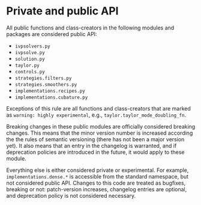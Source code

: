 # Private and public API

All public functions and class-creators in the following modules and packages are considered public API:

* `ivpsolvers.py`
* `ivpsolve.py`
* `solution.py`
* `taylor.py`
* `controls.py`
* `strategies.filters.py`
* `strategies.smoothers.py`
* `implementations.recipes.py`
* `implementations.cubature.py`

Exceptions of this rule are all functions and class-creators that are 
marked as `warning: highly experimental`, e.g., `taylor.taylor_mode_doubling_fn`.


Breaking changes in these public modules are officially considered breaking changes.
This means that the minor version number is increased according the the rules of semantic versioning
(there has not been a major version yet).
It also means that an entry in the  changelog is warranted, and if deprecation policies are introduced in the future, it would apply to these module.

Everything else is either considered private or experimental.
For example, `implementations.dense.*` is accessible from the standard namespace, but not considered public API.
Changes to this code are treated as bugfixes, breaking or not: 
patch-version increases, changelog entries are optional, and deprecation policy is not considered necessary.


